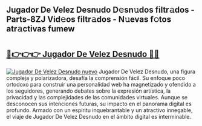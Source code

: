 ## Jugador De Velez Desnudo D𝚎sn𝚞dos filtr𝚊dos - Parts-8ZJ Vid𝚎os filtr𝚊dos - N𝚞evas f𝚘tos atr𝚊ctivas fumew

# <h2><a href="http://mb4lki.tromn.icu/?c=Jugador+De+Velez+Desnudo">🔗👉👉👉 Jugador De Velez Desnudo 🔗🔗</a></h2>

[![Jugador De Velez Desnudo nuevo](https://i.imgur.com/pEAQMta.gif)](http://mb4lki.tromn.icu/?c=Jugador+De+Velez+Desnudo)
Jugador De Velez Desnudo, una figura compleja y polarizadora, desafía la comprensión fácil. Su enfoque poco ortodoxo para construir una personalidad web ha magnetizado y ofendido a los seguidores, generando debates sobre la expresión artística, la privacidad y las complejidades de las comunidades virtuales. Aunque se desconocen sus intenciones futuras, su impacto en el panorama digital es profundo. Armado con un espíritu inquebrantable y un atractivo innegable, el viaje de Jugador De Velez Desnudo en el ámbito digital es interminable.
